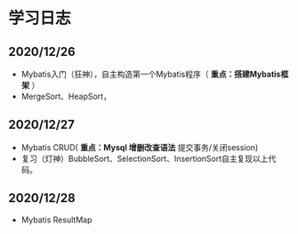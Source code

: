 # 学习日志

## 2020/12/26

+ Mybatis入门（狂神），自主构造第一个Mybatis程序（ **重点：搭建Mybatis框架** ）
+ MergeSort、HeapSort，

## 2020/12/27

+ Mybatis CRUD( **重点：Mysql 增删改查语法** 提交事务/关闭session)
+ 复习（灯神）BubbleSort、SelectionSort、InsertionSort自主复现以上代码。

## 2020/12/28

+ Mybatis ResultMap